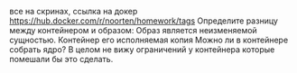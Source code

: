 все на скринах, ссылка на докер https://hub.docker.com/r/noorten/homework/tags
Определите разницу между контейнером и образом: Образ является неизменяемой сущностью. Контейнер его исполняемая копия
Можно ли в контейнере собрать ядро? В целом не вижу ограничений у контейнера которые помешали бы это сделать.
